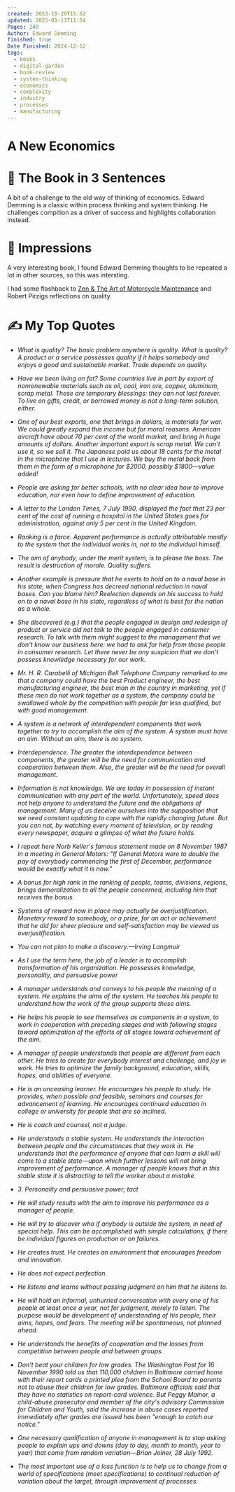 ```yaml
---
created: 2023-10-29T15:52
updated: 2025-01-13T11:54
Pages: 240
Author: Edward Demming
finished: true
Date Finished: 2024-12-12
tags:
  - books
  - digital-garden
  - book-review
  - system-thinking
  - economics
  - complexity
  - industry
  - processes
  - manufacturing
---
```

# A New Economics


# 🚀 The Book in 3 Sentences
A bit of a challenge to the old way of thinking of economics. Edward Demming is a classic within process thinking and system thinking. He challenges compition as a driver of success and highlights collaboration instead. 

# 🎨 Impressions

A very interesting book, I found Edward Demming thoughts to be repeated a lot in other sources, so this was intersting. 

I had some flashback to [Zen & The Art of Motorcycle Maintenance](Mich/Zen%20&%20The%20Art%20of%20Motorcycle%20Maintenance.md)
and Robert Pirzigs reflections on quality. 
# ✍️ My Top  Quotes

- *What is quality? The basic problem anywhere is quality. What is quality? A product or a service possesses quality if it helps somebody and enjoys a good and sustainable market. Trade depends on quality.* 
 
- *Have we been living on fat? Some countries live in part by export of nonrenewable materials such as oil, coal, iron ore, copper, aluminum, scrap metal. These are temporary blessings: they can not last forever. To live on gifts, credit, or borrowed money is not a long-term solution, either.* 
 
- *One of our best exports, one that brings in dollars, is materials for war. We could greatly expand this income but for moral reasons. American aircraft have about 70 per cent of the world market, and bring in huge amounts of dollars. Another important export is scrap metal. We can't use it, so we sell it. The Japanese paid us about 18 cents for the metal in the microphone that I use in lectures. We buy the metal back from them in the form of a microphone for $2000, possibly $1800—value added!* 
 
- *People are asking for better schools, with no clear idea how to improve education, nor even how to define improvement of education.*
 
- *A letter to the London Times, 7 July 1990, displayed the fact that 23 per cent of the cost of running a hospital in the United States goes for administration, against only 5 per cent in the United Kingdom.* 
 
- *Ranking is a farce. Apparent performance is actually attributable mostly to the system that the individual works in, not to the individual himself.* 
 
- *The aim of anybody, under the merit system, is to please the boss. The result is destruction of morale. Quality suffers.* 
 
- *Another example is pressure that he exerts to hold on to a naval base in his state, when Congress has decreed national reduction in naval bases. Can you blame him? Reelection depends on his success to hold on to a naval base in his state, regardless of what is best for the nation as a whole.* 
 
- *She discovered (e.g.) that the people engaged in design and redesign of product or service did not talk to the people engaged in consumer research. To talk with them might suggest to the management that we don't know our business here: we had to ask for help from those people in consumer research. Let there never be any suspicion that we don't possess knowledge necessary for our work.* 
 
- *Mr. H. R. Carabelli of Michigan Bell Telephone Company remarked to me that a company could have the best Product engineer, the best manufacturing engineer, the best man in the country in marketing, yet if these men do not work together as a system, the company could be swallowed whole by the competition with people far less qualified, but with good management.* 
 
- *A system is a network of interdependent components that work together to try to accomplish the aim of the system. A system must have an aim. Without an aim, there is no system.* 
 
- *Interdependence. The greater the interdependence between components, the greater will be the need for communication and cooperation between them. Also, the greater will be the need for overall management.* 
 
- *Information is not knowledge. We are today in possession of instant communication with any part of the world. Unfortunately, speed does not help anyone to understand the future and the obligations of management. Many of us deceive ourselves into the supposition that we need constant updating to cope with the rapidly changing future. But you can not, by watching every moment of television, or by reading every newspaper, acquire a glimpse of what the future holds.* 
 
- *I repeat here Norb Keller's famous statement made on 8 November 1987 in a meeting in General Motors: "If General Motors were to double the pay of everybody commencing the first of December, performance would be exactly what it is now."* 
 
- *A bonus for high rank in the ranking of people, teams, divisions, regions, brings demoralization to all the people concerned, including him that receives the bonus.* 
 
- *Systems of reward now in place may actually be overjustification. Monetary reward to somebody, or a prize, for an act or achievement that he did for sheer pleasure and self-satisfaction may be viewed as overjustification.* 
 
- *You can not plan to make a discovery.—Irving Langmuir* 
 
- *As I use the term here, the job of a leader is to accomplish transformation of his organization. He possesses knowledge, personality, and persuasive power* 
 
- *A manager understands and conveys to his people the meaning of a system. He explains the aims of the system. He teaches his people to understand how the work of the group supports these aims.* 
 
- *He helps his people to see themselves as components in a system, to work in cooperation with preceding stages and with following stages toward optimization of the efforts of all stages toward achievement of the aim.* 
 
- *A manager of people understands that people are different from each other. He tries to create for everybody interest and challenge, and joy in work. He tries to optimize the family background, education, skills, hopes, and abilities of everyone.* 
 
- *He is an unceasing learner. He encourages his people to study. He provides, when possible and feasible, seminars and courses for advancement of learning. He encourages continued education in college or university for people that are so inclined.* 
 
- *He is coach and counsel, not a judge.* 
 
- *He understands a stable system. He understands the interaction between people and the circumstances that they work in. He understands that the performance of anyone that can learn a skill will come to a stable state—upon which further lessons will not bring improvement of performance. A manager of people knows that in this stable state it is distracting to tell the worker about a mistake.* 
 
- *3. Personality and persuasive power; tact* 
 
- *He will study results with the aim to improve his performance as a manager of people.* 
 
- *He will try to discover who if anybody is outside the system, in need of special help. This can be accomplished with simple calculations, if there be individual figures on production or on failures.* 
 
- *He creates trust. He creates an environment that encourages freedom and innovation.* 
 
- *He does not expect perfection.* 
 
- *He listens and learns without passing judgment on him that he listens to.* 
 
- *He will hold an informal, unhurried conversation with every one of his people at least once a year, not for judgment, merely to listen. The purpose would be development of understanding of his people, their aims, hopes, and fears. The meeting will be spontaneous, not planned ahead.* 
 
- *He understands the benefits of cooperation and the losses from competition between people and between groups.* 
 
- *Don't beat your children for low grades. The Washington Post for 16 November 1990 told us that 110,000 children in Baltimore carried home with their report cards a printed plea from the School Board to parents not to abuse their children for low grades. Baltimore officials said that they have no statistics on report-card violence. But Peggy Mainor, a child-abuse prosecutor and member of the city's advisory Commission for Children and Youth, said the increase in abuse cases reported immediately after grades are issued has been "enough to catch our notice."* 
 
- *One necessary qualification of anyone in management is to stop asking people to explain ups and downs (day to day, month to month, year to year) that come from random variation—Brian Joiner, 28 July 1992.* 
 
- *The most important use of a loss function is to help us to change from a world of specifications (meet specifications) to continual reduction of variation about the target, through improvement of processes.* 
 
